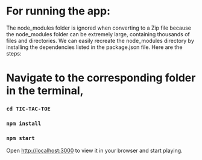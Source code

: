# For running the app:

The node_modules folder is ignored when converting to a Zip file because the node_modules folder can be extremely large, containing thousands of files and directories. We can easily recreate the node_modules directory by installing the dependencies listed in the package.json file. Here are the steps:

# Navigate to the corresponding folder in the terminal,

### `cd TIC-TAC-TOE`

### `npm install`

### `npm start`

Open [http://localhost:3000](http://localhost:3000) to view it in your browser and start playing.
